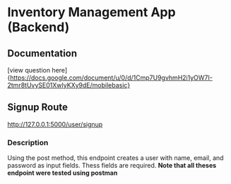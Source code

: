 
# Inventory Management App (Backend)
## Documentation

[view question here] {https://docs.google.com/document/u/0/d/1Cmp7U9gvhmH2i1yOW7I-2tmr8tUvySE01XwIyKXy9dE/mobilebasic}
## Signup Route
http://127.0.0.1:5000/user/signup
### Description
Using the post method, this endpoint creates a user with name, email, and password as input fields. Thess fields are required.
**Note that all theses endpoint were tested using postman**

